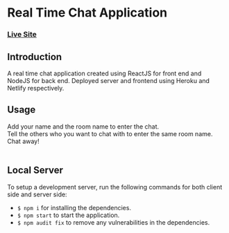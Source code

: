 # Real Time Chat Application

### [Live Site](https://speedy-chat-app.netlify.app)

## Introduction
A real time chat application created using ReactJS for front end and NodeJS for back end.
Deployed server and frontend using Heroku and Netlify respectively.

## Usage
Add your name and the room name to enter the chat.<br>
Tell the others who you want to chat with to enter the same room name.<br>
Chat away!<br><br>

## Local Server
To setup a development server, run the following commands for both client side and server side:
- ```$ npm i``` for installing the dependencies.
- ```$ npm start``` to start the application.
- ```$ npm audit fix``` to remove any vulnerabilities in the dependencies.
